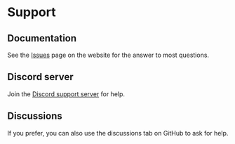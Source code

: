 # Support

## Documentation

See the [Issues](https://github.com/NamVr/DiscordBot-Template/issues) page on the website for the answer to most questions.

## Discord server

Join the [Discord support server](https://discord.gg/soon) for help.

## Discussions

If you prefer, you can also use the discussions tab on GitHub to ask for help.

